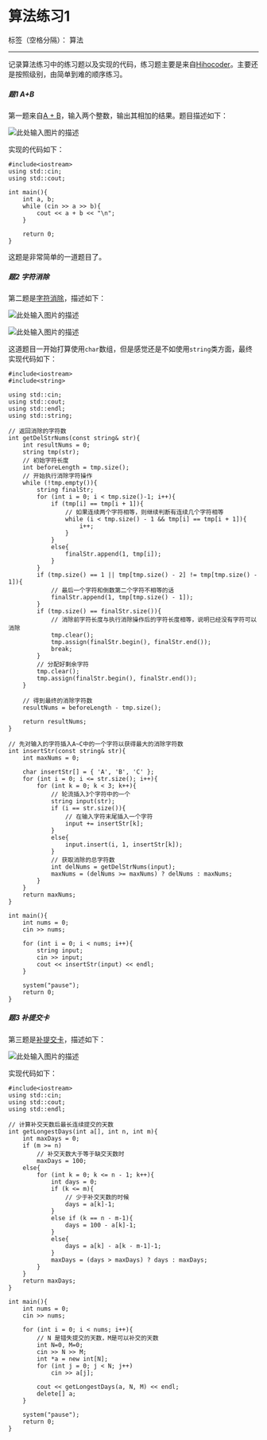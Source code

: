 ﻿# 算法练习1

标签（空格分隔）： 算法

---

记录算法练习中的练习题以及实现的代码，练习题主要是来自[Hihocoder][1]。主要还是按照级别，由简单到难的顺序练习。

##### 题1 A+B
  第一题来自[A + B][2]，输入两个整数，输出其相加的结果。题目描述如下：
  
  ![此处输入图片的描述][3]
  
  实现的代码如下：
```
#include<iostream>
using std::cin;
using std::cout;

int main(){
	int a, b;
	while (cin >> a >> b){
		cout << a + b << "\n";
	}

	return 0;
}
```

这题是非常简单的一道题目了。

##### 题2 字符消除
  第二题是[字符消除][4]，描述如下：
  
  ![此处输入图片的描述][5]
  
  ![此处输入图片的描述][6]
  
  这道题目一开始打算使用`char`数组，但是感觉还是不如使用`string`类方面，最终实现代码如下：
  
```
#include<iostream>
#include<string>

using std::cin;
using std::cout;
using std::endl;
using std::string;

// 返回消除的字符数
int getDelStrNums(const string& str){
	int resultNums = 0;
	string tmp(str);
	// 初始字符长度
	int beforeLength = tmp.size();
	// 开始执行消除字符操作
	while (!tmp.empty()){
		string finalStr;
		for (int i = 0; i < tmp.size()-1; i++){
			if (tmp[i] == tmp[i + 1]){
				// 如果连续两个字符相等，则继续判断有连续几个字符相等
				while (i < tmp.size() - 1 && tmp[i] == tmp[i + 1]){
					i++;
				}
			}
			else{
				finalStr.append(1, tmp[i]);
			}
		}
		if (tmp.size() == 1 || tmp[tmp.size() - 2] != tmp[tmp.size() - 1]){
			// 最后一个字符和倒数第二个字符不相等的话
			finalStr.append(1, tmp[tmp.size() - 1]);
		}
		if (tmp.size() == finalStr.size()){
			// 消除前字符长度与执行消除操作后的字符长度相等，说明已经没有字符可以消除
			tmp.clear();
			tmp.assign(finalStr.begin(), finalStr.end());
			break;
		}
		// 分配好剩余字符
		tmp.clear();
		tmp.assign(finalStr.begin(), finalStr.end());
	}

	// 得到最终的消除字符数
	resultNums = beforeLength - tmp.size();

	return resultNums;
}

// 先对输入的字符插入A~C中的一个字符以获得最大的消除字符数
int insertStr(const string& str){
	int maxNums = 0;

	char insertStr[] = { 'A', 'B', 'C' };
	for (int i = 0; i <= str.size(); i++){
		for (int k = 0; k < 3; k++){
			// 轮流插入3个字符中的一个
			string input(str);
			if (i == str.size()){
				// 在输入字符末尾插入一个字符
				input += insertStr[k];
			}
			else{
				input.insert(i, 1, insertStr[k]);
			}
			// 获取消除的总字符数
			int delNums = getDelStrNums(input);
			maxNums = (delNums >= maxNums) ? delNums : maxNums;
		}
	}
	return maxNums;
}

int main(){
	int nums = 0;
	cin >> nums;

	for (int i = 0; i < nums; i++){
		string input;
		cin >> input;
		cout << insertStr(input) << endl;
	}

	system("pause");
	return 0;
}
```

##### 题3 补提交卡
  第三题是[补提交卡][7]，描述如下：
  
  ![此处输入图片的描述][8]
  
  实现代码如下：
```
#include<iostream>
using std::cin;
using std::cout;
using std::endl;

// 计算补交天数后最长连续提交的天数
int getLongestDays(int a[], int n, int m){
	int maxDays = 0;
	if (m >= n)
		// 补交天数大于等于缺交天数时
		maxDays = 100;
	else{
		for (int k = 0; k <= n - 1; k++){
			int days = 0;
			if (k <= m){
				// 少于补交天数的时候
			    days = a[k]-1;
			}
			else if (k == n - m-1){
				days = 100 - a[k]-1;
			}
			else{
				days = a[k] - a[k - m-1]-1;
			}
			maxDays = (days > maxDays) ? days : maxDays;
		}
	}
	return maxDays;
}

int main(){
	int nums = 0;
	cin >> nums;

	for (int i = 0; i < nums; i++){
		// N 是错失提交的天数，M是可以补交的天数
		int N=0, M=0;
		cin >> N >> M;
		int *a = new int[N];
		for (int j = 0; j < N; j++)
			cin >> a[j];
		
		cout << getLongestDays(a, N, M) << endl;
		delete[] a;
	}

	system("pause");
	return 0;
}
```



  [1]: http://hihocoder.com/problemset
  [2]: http://hihocoder.com/problemset/problem/1000
  [3]: http://7xrluf.com1.z0.glb.clouddn.com/algorithm1.png
  [4]: http://hihocoder.com/problemset/problem/1039
  [5]: http://7xrluf.com1.z0.glb.clouddn.com/algorithm2.png
  [6]: http://7xrluf.com1.z0.glb.clouddn.com/algorithm3.png
  [7]: http://hihocoder.com/problemset/problem/1051
  [8]: http://7xrluf.com1.z0.glb.clouddn.com/algorithm4.png